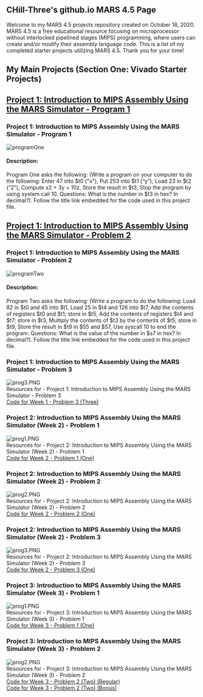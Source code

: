 ## CHill-Three's github.io MARS 4.5 Page
Welcome to my MARS 4.5 projects repository created on October 18, 2020. MARS 4.5 is a free educational resource focusing on microprocessor without interlocked pipelined stages (MIPS) programming, where users can create and/or modify their assembly language code. This is a list of my completed starter projects utilizing MARS 4.5. Thank you for your time!
<!-- Table of Contents (TITLES) -->

## My Main Projects (Section One: Vivado Starter Projects)
<!-- DIVIDER ---------------------------------------------------------------------------------------------------------------------------------------------------------->
## [Project 1: Introduction to MIPS Assembly Using the MARS Simulator - Program 1](https://github.com/CHill-Three/mars.projects/blob/master/MARS/LAB5/probOne/problem1)

### Project 1: Introduction to MIPS Assembly Using the MARS Simulator - Program 1 <a name="Project 1: Introduction to MIPS Assembly Using the MARS Simulator - Program 1"></a>

![programOne](https://github.com/CHill-Three/mars.projects/blob/master/MARS/LAB5/probOne/prog.PNG?raw=true "programOne")

#### Description: 
Program One asks the following: (Write a program on your computer to do the following:
Enter 47 into $t0 ("x"), Put 253 into $t1 (“y”), Load 23 in $t2 (“2”), Compute x2 + 3y + 10z, Store the result in $t3, Stop the program by using system call 10. Questions: What is the number in $t3 in hex? In decimal?). Follow the title link embedded for the code used in this project file.
<!-- DIVIDER ---------------------------------------------------------------------------------------------------------------------------------------------------------->
## [Project 1: Introduction to MIPS Assembly Using the MARS Simulator - Problem 2](https://github.com/CHill-Three/mars.projects/blob/master/MARS/LAB5/probTwo/problem2)

### Project 1: Introduction to MIPS Assembly Using the MARS Simulator - Problem 2 <a name="Project 1: Introduction to MIPS Assembly Using the MARS Simulator - Problem 2"></a>

![programTwo](https://raw.githubusercontent.com/CHill-Three/mars.projects/master/MARS/LAB5/probTwo/prog2.PNG?raw=true "programTwo")

#### Description: 
Program Two asks the following: (Write a program to do the following: Load 82 in $t0 and 45 into $t1, Load 25 in $t4 and 126 into $t7, Add the contents of registers $t0 and $t1; store in $t5, Add the contents of registers $t4 and $t7; store in $t3, Multiply the contents of $t3 by the contents of $t5; store
in $t9, Store the result in $t9 in $55 and $57, Use syscall 10 to end the program. Questions: What is the value of the number in $s7 in hex? In decimal?). Follow the title link embedded for the code used in this project file.
<!-- DIVIDER ---------------------------------------------------------------------------------------------------------------------------------------------------------->

<!-- Project 1: Introduction to MIPS Assembly Using the MARS Simulator - Problem 3 (SUB-PARA) -->
### Project 1: Introduction to MIPS Assembly Using the MARS Simulator - Problem 3 <a name="Project 1: Introduction to MIPS Assembly Using the MARS Simulator - Problem 3"></a>
![prog3.PNG](/mars.github.io/MARS/LAB5/probThree/prog3.PNG)<br/>
Resources for - Project 1: Introduction to MIPS Assembly Using the MARS Simulator - Problem 3<br/>
[Code for Week 1 - Problem 3 (Three)](https://github.com/CHill-Three/mars.github.io/blob/master/MARS/LAB5/probThree/problem3)<br/>


<!-- Project 2: Introduction to MIPS Assembly Using the MARS Simulator (Week 2) - Problem 1 (SUB-PARA) -->
### Project 2: Introduction to MIPS Assembly Using the MARS Simulator (Week 2) - Problem 1 <a name="Project 2: Introduction to MIPS Assembly Using the MARS Simulator (Week 2) - Problem 1"></a>
![prog1.PNG](/mars.github.io/MARS/LAB6/progOne/prog1.PNG)<br/>
Resources for - Project 2: Introduction to MIPS Assembly Using the MARS Simulator (Week 2) - Problem 1<br/>
[Code for Week 2 - Problem 1 (One)](https://github.com/CHill-Three/mars.github.io/blob/master/MARS/LAB6/progOne/problem1)<br/>

<!-- Project 2: Introduction to MIPS Assembly Using the MARS Simulator (Week 2) - Problem 2 (SUB-PARA) -->
### Project 2: Introduction to MIPS Assembly Using the MARS Simulator (Week 2) - Problem 2 <a name="Project 2: Introduction to MIPS Assembly Using the MARS Simulator (Week 2) - Problem 2"></a>
![prog2.PNG](/mars.github.io/MARS/LAB6/progTwo/prog2.PNG)<br/>
Resources for - Project 2: Introduction to MIPS Assembly Using the MARS Simulator (Week 2) - Problem 2<br/>
[Code for Week 2 - Problem 2 (One)](https://github.com/CHill-Three/mars.github.io/blob/master/MARS/LAB6/progTwo/problem2)<br/>

<!-- Project 2: Introduction to MIPS Assembly Using the MARS Simulator (Week 2) - Problem 3 (SUB-PARA) -->
### Project 2: Introduction to MIPS Assembly Using the MARS Simulator (Week 2) - Problem 3 <a name="Project 2: Introduction to MIPS Assembly Using the MARS Simulator (Week 2) - Problem 3"></a>
![prog3.PNG](/mars.github.io/MARS/LAB6/progThree/prog3.PNG)<br/>
Resources for - Project 2: Introduction to MIPS Assembly Using the MARS Simulator (Week 2) - Problem 3<br/>
[Code for Week 2 - Problem 3 (One)](https://github.com/CHill-Three/mars.github.io/blob/master/MARS/LAB6/progThree/problem3)<br/>


<!-- Project 3: Introduction to MIPS Assembly Using the MARS Simulator (Week 3) - Problem 1 (SUB-PARA) -->
### Project 3: Introduction to MIPS Assembly Using the MARS Simulator (Week 3) - Problem 1 <a name="Project 3: Introduction to MIPS Assembly Using the MARS Simulator (Week 3) - Problem 1"></a>
![prog1.PNG](/mars.github.io/MARS/LAB7/progOne/prog1.PNG)<br/>
Resources for - Project 3: Introduction to MIPS Assembly Using the MARS Simulator (Week 3) - Problem 1<br/>
[Code for Week 3 - Problem 1 (One)](https://github.com/CHill-Three/mars.github.io/blob/master/MARS/LAB7/progOne/program1)<br/>

<!-- Project 3: Introduction to MIPS Assembly Using the MARS Simulator (Week 3) - Problem 2 (SUB-PARA) -->
### Project 3: Introduction to MIPS Assembly Using the MARS Simulator (Week 3) - Problem 2 <a name="Project 3: Introduction to MIPS Assembly Using the MARS Simulator (Week 3) - Problem 2"></a>
![prog2.PNG](/mars.github.io/MARS/LAB7/progTwo/prog2.PNG)<br/>
Resources for - Project 3: Introduction to MIPS Assembly Using the MARS Simulator (Week 3) - Problem 2<br/>
[Code for Week 3 - Problem 2 (Two) (Regular)](https://github.com/CHill-Three/mars.github.io/blob/master/MARS/LAB7/progTwo/program2)<br/>
[Code for Week 3 - Problem 2 (Two) (Bonus)](https://github.com/CHill-Three/mars.github.io/blob/master/MARS/LAB7/progTwo/program2bonus)<br/>
